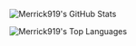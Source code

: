 ![Merrick919's GitHub Stats](https://github-readme-stats.vercel.app/api?username=Merrick919&show_icons=true&theme=dracula)

![Merrick919's Top Languages](https://github-readme-stats.vercel.app/api/top-langs/?username=Merrick919&layout=compact&theme=dracula)
